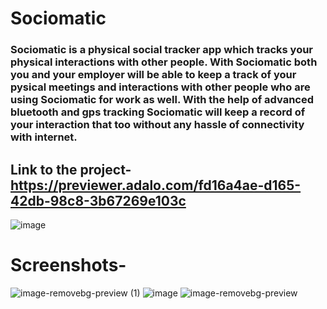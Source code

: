 # Sociomatic
### Sociomatic is a physical social tracker app which tracks your physical interactions with other people. With Sociomatic both you and your employer will be able to keep a track of your pysical meetings and interactions with other people who are using Sociomatic for work as well. With the help of advanced bluetooth and gps tracking Sociomatic will keep a record of your interaction that too without any hassle of connectivity with internet.

## Link to the project- https://previewer.adalo.com/fd16a4ae-d165-42db-98c8-3b67269e103c
![image](https://user-images.githubusercontent.com/72443636/139541768-95a11966-875d-4234-870b-e3f90a6ec46b.png)


# Screenshots-

![image-removebg-preview (1)](https://user-images.githubusercontent.com/72443636/139541859-e7373500-a8a1-4ca7-b247-2a0ed59b7f66.png)
![image](https://user-images.githubusercontent.com/72443636/139541862-cd74081c-ec27-4b28-a556-d444a592ccc7.png)
![image-removebg-preview](https://user-images.githubusercontent.com/72443636/139541848-248a5045-1d40-40f8-ae5e-bd5e1e1760c2.png)
